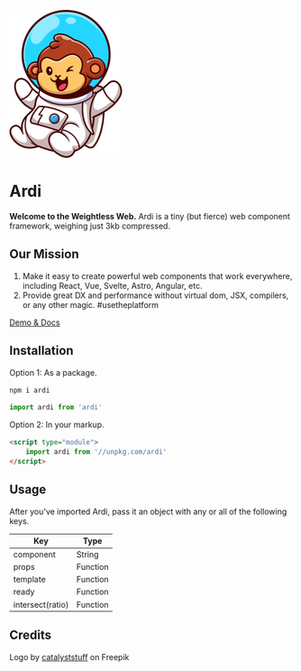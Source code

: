 ![](https://raw.githubusercontent.com/jameslovallo/ardi/master/docs/assets/svg/ardi.svg)

# Ardi

**Welcome to the Weightless Web.** Ardi is a tiny (but fierce) web component framework, weighing just 3kb compressed.

## Our Mission

1. Make it easy to create powerful web components that work everywhere, including React, Vue, Svelte, Astro, Angular, etc.
2. Provide great DX and performance without virtual dom, JSX, compilers, or any other magic. #usetheplatform

[Demo & Docs](https://ardi.netlify.app)

## Installation

Option 1: As a package.

```sh
npm i ardi
```

```js
import ardi from 'ardi'
```

Option 2: In your markup.

```html
<script type="module">
	import ardi from '//unpkg.com/ardi'
</script>
```

## Usage

After you've imported Ardi, pass it an object with any or all of the following keys.

| Key              | Type     |
| ---------------- | -------- |
| component        | String   |
| props            | Function |
| template         | Function |
| ready            | Function |
| intersect(ratio) | Function |

## Credits

Logo by [catalyststuff](https://www.freepik.com/free-vector/cute-monkey-astronaut-floating-cartoon-vector-icon-illustration-animal-technology-icon-concept-isolated-premium-vector-flat-cartoon-style_17121208.htm#query=monkey&position=45&from_view=author) on Freepik
